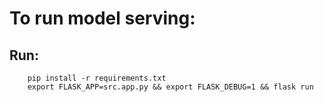 # To run model serving:

## Run:

```
    pip install -r requirements.txt
    export FLASK_APP=src.app.py && export FLASK_DEBUG=1 && flask run
```
